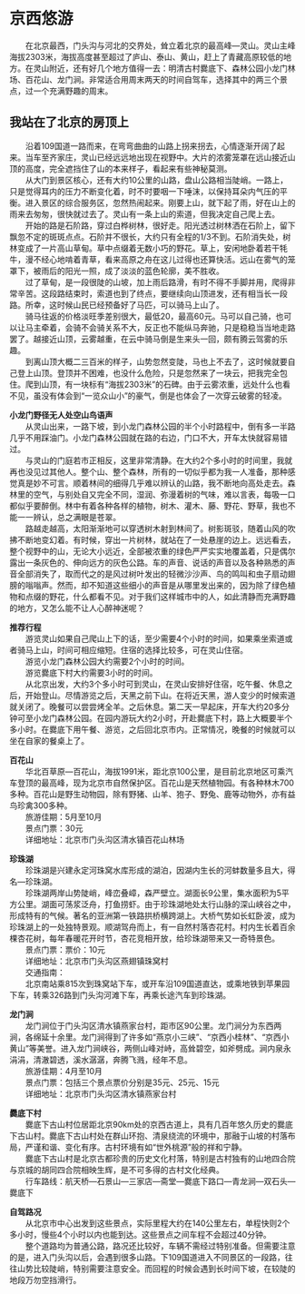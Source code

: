# 京西悠游  

&emsp;&emsp;在北京最西，门头沟与河北的交界处，耸立着北京的最高峰—灵山。灵山主峰海拔2303米，海拔高度甚至超过了庐山、泰山、黄山，赶上了青藏高原较低的地方。在灵山附近，还有好几个地方值得一去：明清古村爨底下、森林公园小龙门林场、百花山、龙门涧。非常适合用周末两天的时间自驾车，选择其中的两三个景点，过一个充满野趣的周末。  

## 我站在了北京的房顶上  
&emsp;&emsp;沿着109国道一路而来，在弯弯曲曲的山路上拐来拐去，心情逐渐开阔了起来。当车至齐家庄，灵山已经远远地出现在视野中。大片的浓雾笼罩在远山接近山顶的高度，完全遮挡住了山的本来样子，看起来有些神秘莫测。  
&emsp;&emsp;从大门到景区核心，还有大约10公里的山路，盘山公路相当陡峭。一路上，只是觉得耳内的压力不断变化着，时不时要咽一下唾沫，以保持耳朵内气压的平衡。进入景区的综合服务区，忽然热闹起来。刚要上山，就下起了雨，好在山上的雨来去匆匆，很快就过去了。灵山有一条上山的索道，但我决定自己爬上去。  
&emsp;&emsp;开始的路是石阶路，穿过白桦树林，很好走。阳光透过树林洒在石阶上，留下飘忽不定的斑斑点点。石阶并不很长，大约只有全程的1/3不到。石阶消失处，树林变成了一片高山草甸。草中点缀着无数小巧的野花。草上，安闲地卧着若干牦牛，漫不经心地啃着青草，看来高原之舟在这儿过得也还算快活。远山在雾气的笼罩下，被雨后的阳光一照，成了淡淡的蓝色轮廓，美不胜收。  
&emsp;&emsp;过了草甸，是一段很陡的山坡，加上雨后路滑，有时不得不手脚并用，爬得非常辛苦。这段路结束时，索道也到了终点，要继续向山顶进发，还有相当长一段路。所幸，这时候山民已经预备好了马匹，可以骑马上山了。  
&emsp;&emsp;骑马往返的价格淡旺季差别很大，最低20，最高60元。马可以自己骑，也可以让马主牵着，会骑不会骑关系不大，反正也不能纵马奔驰，只是稳稳当当地走路罢了。越接近山顶，云雾越重，在云中骑马倒是生来头一回，颇有腾云驾雾的乐趣。  
&emsp;&emsp;到离山顶大概二三百米的样子，山势忽然变陡，马也上不去了，这时候就要自己登上山顶。登顶并不困难，也没什么危险，只是忽然来了一块云，把我完全包住。爬到山顶，有一块标有“海拔2303米”的石碑。由于云雾浓重，远处什么也看不见，虽没有体会到“一览众山小”的豪气，倒是也体会了一次穿云破雾的轻凌。  

**小龙门野径无人处空山鸟语声**  
&emsp;&emsp;从灵山出来，一路下坡，到小龙门森林公园的半个小时路程中，倒有多一半路几乎不用踩油门。小龙门森林公园就在路的右边，门口不大，开车太快就容易错过。  
&emsp;&emsp;与灵山的门庭若市正相反，这里非常清静。在大约2个多小时的时间里，我就再也没见过其他人。整个山、整个森林，所有的一切似乎都为我一人准备，那种感觉真是妙不可言。顺着林间的细得几乎难以辨认的山路，我不断地向高处走去。森林里的空气，与别处自又完全不同，湿润、弥漫着树的气味，难以言表，每吸一口都似乎要醉倒。林中有着各种各样的植物，树木、灌木、藤、野花、野草，我也不能一一辨认，总之满眼是苍翠。  
&emsp;&emsp;路越走越高，太阳渐渐地可以穿透树木射到林间了。树影斑驳，随着山风的吹拂不断地变幻着。有时候，穿出一片树林，就站在了一处悬崖的边上。远远看去，整个视野中的山，无论大小远近，全部被浓重的绿色严严实实地覆盖着，只是偶尔露出一条灰色的、伸向远方的灰色公路。车的声音、说话的声音以及各种熟悉的声音全部消失了，取而代之的是风过树叶发出的轻微沙沙声、鸟的鸣叫和虫子扇动翅膀的嗡嗡声。然而，却不知道这些细小的声音是从哪里发出来的，因为除了绿色植物和点缀的野花，什么都看不见。对于我们这样城市中的人，如此清静而充满野趣的地方，又怎么能不让人心醉神迷呢？  

**推荐行程**  
&emsp;&emsp;游览灵山如果自己爬山上下的话，至少需要4个小时的时间，如果乘坐索道或者骑马上山，时间可相应缩短。住宿的选择比较多，可在灵山住宿。  
&emsp;&emsp;游览小龙门森林公园大约需要2个小时的时间。  
&emsp;&emsp;游览爨底下村大约需要3小时的时间。  
&emsp;&emsp;从北京出发，大约3个多小时可到灵山，在灵山安排好住宿，吃午餐、休息之后，开始登山。尽情游览之后，天黑之前下山。在将近天黑，游人变少的时候索道就关闭了。晚餐可以尝尝烤全羊。之后休息。第二天一早起床，开车大约20多分钟可至小龙门森林公园。在园内游玩大约2小时，开赴爨底下村，路上大概要半个多小时。在爨底下用午餐、游览，之后回北京市内。正常情况，晚餐的时候就可以坐在自家的餐桌上了。  

**百花山**  
&emsp;&emsp;华北百草原—百花山，海拔1991米，距北京100公里，是目前北京地区可乘汽车登顶的最高峰，现为北京市自然保护区。百花山是天然植物园。有各种林木700多种。百花山是野生动物园，除有野猪、山羊、狍子、野兔、鹿等动物外，亦有益鸟珍禽300多种。  
&emsp;&emsp;旅游佳期：5月至10月  
&emsp;&emsp;景点门票：30元  
&emsp;&emsp;详细地址：北京市门头沟区清水镇百花山林场  

**珍珠湖**  
&emsp;&emsp;珍珠湖是兴建永定河珠窝水库形成的湖泊，因湖内生长的河蚌数量多且大，得名—珍珠湖。  
&emsp;&emsp;珍珠湖两岸山势陡峭，峰峦叠嶂，森严壁立。湖面长9公里，集水面积为5平方公里。湖面可荡浆泛舟，打鱼捞虾。由于珍珠湖地处太行山脉的深山峡谷之中，形成特有的气候。著名的亚洲第一铁路拱桥横跨湖上。大桥气势如长虹卧波，成为珍珠湖上的一处独特景观。顺湖驾舟而上，有一自然村落杏花村。村内生长着百余棵杏花树，每年春暖花开时节，杏花竞相开放，给珍珠湖带来又一奇特景色。  
&emsp;&emsp;景点门票：票价：10元  
&emsp;&emsp;详细地址：北京市门头沟区燕翅镇珠窝村  
&emsp;&emsp;交通指南：  
&emsp;&emsp;北京南站乘815次到珠窝站下车，或开车沿109国道直达，或乘地铁到苹果园下车，转乘326路到门头沟河滩下车，再乘长途汽车到珍珠湖。  

**龙门涧**  
&emsp;&emsp;龙门涧位于门头沟区清水镇燕家台村，距市区90公里。龙门涧分为东西两涧，各绵延十余里。龙门涧得到了许多如“燕京小三峡”、“京西小桂林”、“京西小黄山”等美誉。进入龙门涧峡谷，两侧山峰对峙，高耸碧空，如斧劈成。涧内泉永涓涓，清澈碧透，溪水潺潺，奔腾飞溅，经年不息。  
&emsp;&emsp;旅游佳期：4月至10月  
&emsp;&emsp;景点门票：包括三个景点票价分别是35元、25元、15元  
&emsp;&emsp;详细地址：北京市门头沟区清水镇燕家台村  

**爨底下村**  
&emsp;&emsp;爨底下古山村位居距北京90km处的京西古道上，具有几百年悠久历史的爨底下古山村。爨底下古山村处在群山环抱、清泉绕流的环境中，那融于山坡的村落布局，严谨和谐、变化有序。古村环境有如“世外桃源”般的祥和宁静。  
&emsp;&emsp;爨底下古山村是北京古都珍贵的历史文化村落，特别是古村独有的山地四合院与京城的胡同四合院相映生辉，是不可多得的古村文化经典。  
&emsp;&emsp;行车路线：航天桥—石景山—三家店—斋堂—爨底下路口—青龙涧—双石头—爨底下  

**自驾路况**  
&emsp;&emsp;从北京市中心出发到这些景点，实际里程大约在140公里左右，单程快则2个多小时，慢些4个小时以内也能到达。这些景点之间车程不会超过40分钟。  
&emsp;&emsp;整个道路均为普通公路，路况还比较好，车辆不需经过特别准备。但需要注意的是，进入门头沟以后，会遇到很多山路。下109国道进入不同景区的一段路，往往山势比较陡峭，特别需要注意安全。而回程的时候会遇到长时间下坡，在较陡的地段万勿空挡滑行。  
<!-- Last processed: 2025-07-22 03:44:25 -->
